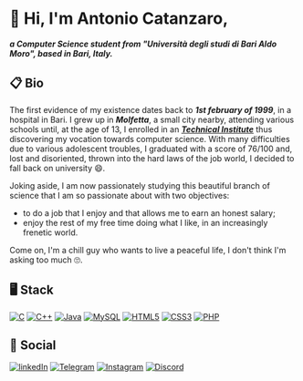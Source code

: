 # 👋 Hi, I'm Antonio Catanzaro,
**_a Computer Science student from "Università degli studi di Bari Aldo Moro", based in Bari, Italy._**

## 📋 Bio
The first evidence of my existence dates back to **_1st february of 1999_**, in a hospital in Bari. I grew up in **_Molfetta_**, a small city nearby, attending various schools until, at the age of 13, I enrolled in an **_[Technical Institute](https://www.ferrarismolfetta.edu.it/)_** thus discovering my vocation towards computer science. With many difficulties due to various adolescent troubles, I graduated with a score of 76/100 and, lost and disoriented, thrown into the hard laws of the job world, I decided to fall back on university 😄.

Joking aside, I am now passionately studying this beautiful branch of science that I am so passionate about with two objectives:
- to do a job that I enjoy and that allows me to earn an honest salary;
- enjoy the rest of my free time doing what I like, in an increasingly frenetic world.
 
Come on, I'm a chill guy who wants to live a peaceful life, I don't think I'm asking too much 🙄.

## 🖥️ Stack
[![C](https://img.shields.io/badge/c-%2300599C.svg?style=for-the-badge&logo=c&logoColor=white)](https://en.wikipedia.org/wiki/C_(programming_language))
[![C++](https://img.shields.io/badge/c++-%2300599C.svg?style=for-the-badge&logo=c%2B%2B&logoColor=white)](https://en.wikipedia.org/wiki/C%2B%2B)
[![Java](https://img.shields.io/badge/java-%23ED8B00.svg?style=for-the-badge&logo=openjdk&logoColor=white)](https://en.wikipedia.org/wiki/Java_(programming_language))
[![MySQL](https://img.shields.io/badge/mysql-%2300f.svg?style=for-the-badge&logo=mysql&logoColor=white)](https://en.wikipedia.org/wiki/MySQL)
[![HTML5](https://img.shields.io/badge/html5-%23E34F26.svg?style=for-the-badge&logo=html5&logoColor=white)](https://en.wikipedia.org/wiki/HTML5)
[![CSS3](https://img.shields.io/badge/css3-%231572B6.svg?style=for-the-badge&logo=css3&logoColor=white)](https://en.wikipedia.org/wiki/CSS)
[![PHP](https://img.shields.io/badge/php-%23777BB4.svg?style=for-the-badge&logo=php&logoColor=white)](https://en.wikipedia.org/wiki/PHP)

## 💬 Social
[![linkedIn](https://img.shields.io/badge/linkedin-%230077B5.svg?style=for-the-badge&logo=linkedin&logoColor=white)](https://www.linkedin.com/in/antonio-catanzaro-770173169/)
[![Telegram](https://img.shields.io/badge/Telegram-2CA5E0?style=for-the-badge&logo=telegram&logoColor=white)](https://t.me/cyberstrunz_cpp)
[![Instagram](https://img.shields.io/badge/Instagram-%23E4405F.svg?style=for-the-badge&logo=Instagram&logoColor=white)](https://www.instagram.com/cyberstrunz.cpp/)
[![Discord](https://img.shields.io/badge/Discord-%235865F2.svg?style=for-the-badge&logo=discord&logoColor=white)](https://discordapp.com/users/205323006325686272)
